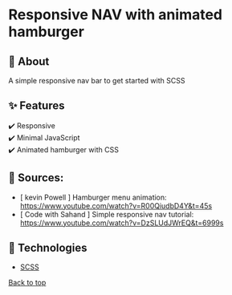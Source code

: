 # Responsive NAV with animated hamburger

## :dart: About

A simple responsive nav bar to get started with SCSS

## :sparkles: Features

:heavy_check_mark: Responsive\
:heavy_check_mark: Minimal JavaScript\
:heavy_check_mark: Animated hamburger with CSS

## :link: Sources:

- [ kevin Powell ] Hamburger menu animation: https://www.youtube.com/watch?v=R00QiudbD4Y&t=45s
- [ Code with Sahand ] Simple responsive nav tutorial: https://www.youtube.com/watch?v=DzSLUdJWrEQ&t=6999s

## :rocket: Technologies

- [SCSS](https://sass-lang.com/)

<a href="#top">Back to top</a>
